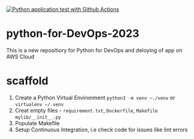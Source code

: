 
[![Python application test with Github Actions](https://github.com/Alotab/python-for-DevOps-2023/actions/workflows/devops.yml/badge.svg)](https://github.com/Alotab/python-for-DevOps-2023/actions/workflows/devops.yml)


# python-for-DevOps-2023

This is a new repositiory for Python for DevOps and deloying of app on AWS Cloud


# scaffold

1. Create a Python Virtual Environment `python3 -m venv ~./venv` or `virtualenv ~/.venv`
2. Creat empty files - `requirement.txt`, `Dockerfile`, `Makefile` `mylib/__init__.py`
3. Populate Makefile
4. Setup Continuous Integration, i.e check code for issues like lint errors


